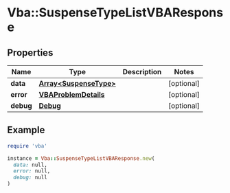# Vba::SuspenseTypeListVBAResponse

## Properties

| Name | Type | Description | Notes |
| ---- | ---- | ----------- | ----- |
| **data** | [**Array&lt;SuspenseType&gt;**](SuspenseType.md) |  | [optional] |
| **error** | [**VBAProblemDetails**](VBAProblemDetails.md) |  | [optional] |
| **debug** | [**Debug**](Debug.md) |  | [optional] |

## Example

```ruby
require 'vba'

instance = Vba::SuspenseTypeListVBAResponse.new(
  data: null,
  error: null,
  debug: null
)
```

